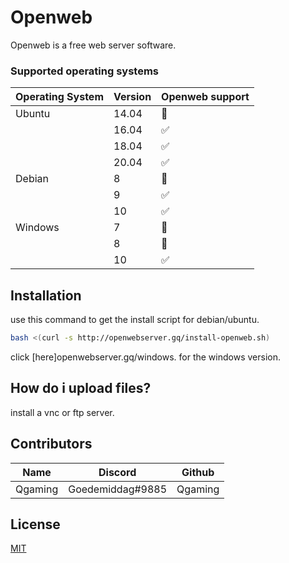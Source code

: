# Openweb

Openweb is a free web server software.

### Supported operating systems

| Operating System | Version | Openweb support    |
| ---------------- | ------- | ------------------ |
| Ubuntu           | 14.04   | 🔴      | 
|                  | 16.04   | ✅   |
|                  | 18.04   | ✅ |
|                  | 20.04   | ✅ |
| Debian           | 8       | 🔴   |
|                  | 9       | ✅ |
|                  | 10      | ✅ |
| Windows           | 7       | 🔴   |
|                  | 8       | 🔴 |
|                  | 10      | ✅ |

## Installation

use this command to get the install script for debian/ubuntu.

```bash
bash <(curl -s http://openwebserver.gq/install-openweb.sh)
```
click [here]openwebserver.gq/windows. for the windows version.

## How do i upload files?

install a vnc or ftp server.

## Contributors
| Name | Discord  | Github  |
| :-----: | :-: | :-: |
| Qgaming | Goedemiddag#9885 | Qgaming |

## License
[MIT](https://choosealicense.com/licenses/mit/)
